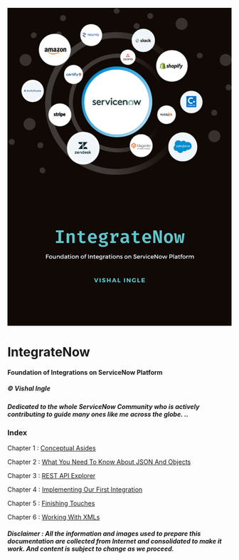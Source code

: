 ![IntegrateNow](/images/IntegrateNow.png)

# IntegrateNow

#### Foundation of Integrations on ServiceNow Platform

##### &copy; Vishal Ingle

##### Dedicated to the whole ServiceNow Community who is actively contributing to guide many ones like me across the globe. ..

### Index

Chapter 1 : [Conceptual Asides](/Chapter1_ConceptualAsides.md)

Chapter 2 : [What You Need To Know About JSON And Objects](/Chapter2_WhatYouNeedToKnowAboutJSONAndObjects.md)

Chapter 3 : [REST API Explorer](/Chapter3_RESTAPIExplorer.md)

Chapter 4 : [Implementing Our First Integration](/Chapter4_ImplementingOurFirstIntegration.md)

Chapter 5 : [Finishing Touches](/Chapter5_FinishingTouches.md)

Chapter 6 : [Working With XMLs](/Chapter6_WorkingWithXMLs.md)

##### Disclaimer : All the information and images used to prepare this documentation are collected from Internet and consolidated to make it work. And content is subject to change as we proceed.
